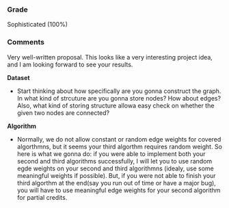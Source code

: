 ### Grade
Sophisticated (100%)

### Comments

Very well-written proposal. This looks like a very interesting project idea, and I am looking forward to see your results.

**Dataset**

- Start thinking about how specifically are you gonna construct the graph. In what kind of strcuture are you gonna store nodes? How about edges? Also, what kind of storing structure allowa easy check on whether the given two nodes are connected? 

**Algorithm**

- Normally, we do not allow constant or random edge weights for covered algorthmns, but it seems your third algorthm requires random weight. So here is what we gonna do: if you were able to implement both your second and third algorithms successfully, I will let you to use random egde weights on your second and third algorithmns (idealy, use some meaningful weights if possible). But, if you were not able to finish your third algorthm at the end(say you run out of time or have a major bug), you will have to use meaningful edge weights for your second algorithm for partial credits.
